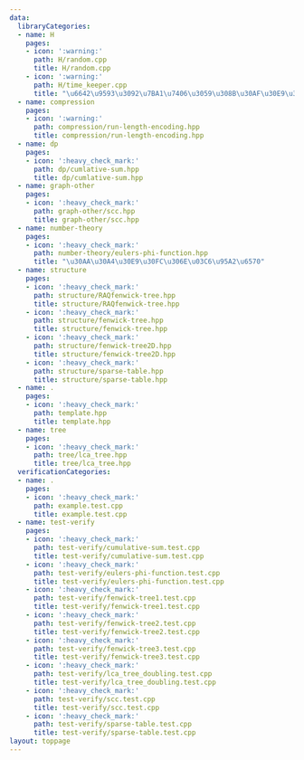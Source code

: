 ```yaml
---
data:
  libraryCategories:
  - name: H
    pages:
    - icon: ':warning:'
      path: H/random.cpp
      title: H/random.cpp
    - icon: ':warning:'
      path: H/time_keeper.cpp
      title: "\u6642\u9593\u3092\u7BA1\u7406\u3059\u308B\u30AF\u30E9\u30B9"
  - name: compression
    pages:
    - icon: ':warning:'
      path: compression/run-length-encoding.hpp
      title: compression/run-length-encoding.hpp
  - name: dp
    pages:
    - icon: ':heavy_check_mark:'
      path: dp/cumlative-sum.hpp
      title: dp/cumlative-sum.hpp
  - name: graph-other
    pages:
    - icon: ':heavy_check_mark:'
      path: graph-other/scc.hpp
      title: graph-other/scc.hpp
  - name: number-theory
    pages:
    - icon: ':heavy_check_mark:'
      path: number-theory/eulers-phi-function.hpp
      title: "\u30AA\u30A4\u30E9\u30FC\u306E\u03C6\u95A2\u6570"
  - name: structure
    pages:
    - icon: ':heavy_check_mark:'
      path: structure/RAQfenwick-tree.hpp
      title: structure/RAQfenwick-tree.hpp
    - icon: ':heavy_check_mark:'
      path: structure/fenwick-tree.hpp
      title: structure/fenwick-tree.hpp
    - icon: ':heavy_check_mark:'
      path: structure/fenwick-tree2D.hpp
      title: structure/fenwick-tree2D.hpp
    - icon: ':heavy_check_mark:'
      path: structure/sparse-table.hpp
      title: structure/sparse-table.hpp
  - name: .
    pages:
    - icon: ':heavy_check_mark:'
      path: template.hpp
      title: template.hpp
  - name: tree
    pages:
    - icon: ':heavy_check_mark:'
      path: tree/lca_tree.hpp
      title: tree/lca_tree.hpp
  verificationCategories:
  - name: .
    pages:
    - icon: ':heavy_check_mark:'
      path: example.test.cpp
      title: example.test.cpp
  - name: test-verify
    pages:
    - icon: ':heavy_check_mark:'
      path: test-verify/cumulative-sum.test.cpp
      title: test-verify/cumulative-sum.test.cpp
    - icon: ':heavy_check_mark:'
      path: test-verify/eulers-phi-function.test.cpp
      title: test-verify/eulers-phi-function.test.cpp
    - icon: ':heavy_check_mark:'
      path: test-verify/fenwick-tree1.test.cpp
      title: test-verify/fenwick-tree1.test.cpp
    - icon: ':heavy_check_mark:'
      path: test-verify/fenwick-tree2.test.cpp
      title: test-verify/fenwick-tree2.test.cpp
    - icon: ':heavy_check_mark:'
      path: test-verify/fenwick-tree3.test.cpp
      title: test-verify/fenwick-tree3.test.cpp
    - icon: ':heavy_check_mark:'
      path: test-verify/lca_tree_doubling.test.cpp
      title: test-verify/lca_tree_doubling.test.cpp
    - icon: ':heavy_check_mark:'
      path: test-verify/scc.test.cpp
      title: test-verify/scc.test.cpp
    - icon: ':heavy_check_mark:'
      path: test-verify/sparse-table.test.cpp
      title: test-verify/sparse-table.test.cpp
layout: toppage
---
```

